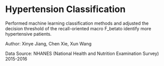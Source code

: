 # Hypertension Classification

Performed machine learning classification methods and adjusted the decision threshold of the recall-oriented macro F_betato identify more hypertensive patients.

Author: Xinye Jiang, Chen Xie, Xun Wang

Data Source: NHANES (National Health and Nutrition Examination Survey) 2015-2016
